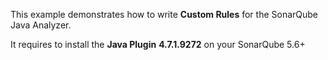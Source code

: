 This example demonstrates how to write **Custom Rules** for the SonarQube Java Analyzer.

It requires to install the **Java Plugin** **4.7.1.9272** on your SonarQube 5.6+

